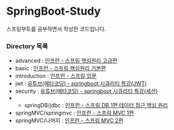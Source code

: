 # SpringBoot-Study

스프링부트를 공부하면서 작성한 코드입니다.

### Directory 목록
 - advanced : [인프런 - 스프링 핵심원리 고급편](https://www.inflearn.com/course/%EC%8A%A4%ED%94%84%EB%A7%81-%ED%95%B5%EC%8B%AC-%EC%9B%90%EB%A6%AC-%EA%B3%A0%EA%B8%89%ED%8E%B8/dashboard)
 - basic : [인프런 - 스프링 핵심원리 기본편](https://www.inflearn.com/course/%EC%8A%A4%ED%94%84%EB%A7%81-%ED%95%B5%EC%8B%AC-%EC%9B%90%EB%A6%AC-%EA%B8%B0%EB%B3%B8%ED%8E%B8/dashboard)
 - introduction : [인프런 - 스프링 입문](https://www.inflearn.com/course/%EC%8A%A4%ED%94%84%EB%A7%81-%EC%9E%85%EB%AC%B8-%EC%8A%A4%ED%94%84%EB%A7%81%EB%B6%80%ED%8A%B8/dashboard)
 - jwt : [유튜브(메타코딩) - springboot 시큐리티 특강(JWT)](https://www.youtube.com/playlist?list=PL93mKxaRDidERCyMaobSLkvSPzYtIk0Ah)
 - security : [유튜브(메타코딩) - springboot 시큐리티 특강(세션)](https://www.youtube.com/playlist?list=PL93mKxaRDidERCyMaobSLkvSPzYtIk0Ah)
 -  - springDB/jdbc : [인프런 - 스프링 DB 1편 데이터 접근 핵심 원리](https://www.inflearn.com/course/%EC%8A%A4%ED%94%84%EB%A7%81-db-1/dashboard)
 - springMVC/springmvc : [인프런 - 스프링 MVC 1편](https://www.inflearn.com/course/%EC%8A%A4%ED%94%84%EB%A7%81-mvc-1/dashboard)
 - springMVC/나머지 : [인프런 - 스프링 MVC 2편](https://www.inflearn.com/course/%EC%8A%A4%ED%94%84%EB%A7%81-mvc-2/dashboard)
